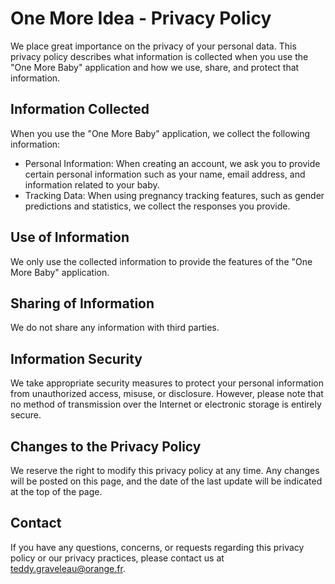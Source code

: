 # One More Idea - Privacy Policy

We place great importance on the privacy of your personal data. This privacy policy describes what information is collected when you use the "One More Baby" application and how we use, share, and protect that information.

## Information Collected

When you use the "One More Baby" application, we collect the following information:

- Personal Information: When creating an account, we ask you to provide certain personal information such as your name, email address, and information related to your baby.
- Tracking Data: When using pregnancy tracking features, such as gender predictions and statistics, we collect the responses you provide.

## Use of Information

We only use the collected information to provide the features of the "One More Baby" application.

## Sharing of Information

We do not share any information with third parties.

## Information Security

We take appropriate security measures to protect your personal information from unauthorized access, misuse, or disclosure. However, please note that no method of transmission over the Internet or electronic storage is entirely secure.

## Changes to the Privacy Policy

We reserve the right to modify this privacy policy at any time. Any changes will be posted on this page, and the date of the last update will be indicated at the top of the page.

## Contact

If you have any questions, concerns, or requests regarding this privacy policy or our privacy practices, please contact us at teddy.graveleau@orange.fr.
